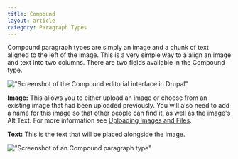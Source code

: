 ```yaml
---
title: Compound
layout: article
category: Paragraph Types
---
```


Compound paragraph types are simply an image and a chunk of text aligned to the left of the image. This is a very simple way to a align an image and text into two columns. There are two fields available in the Compound type.

!["Screenshot of the Compound editorial interface in Drupal"](paragraphs--compound-editorial.png)

**Image:** This allows you to either upload an image or choose from an existing image that had been uploaded previously. You will also need to add a name for this image so that other people can find it, as well as the image's Alt Text. For more information see [Uploading Images and Files](../02_about_drupal/03-uploading-images-and-files.htmls).

**Text:** This is the text that will be placed alongside the image.

!["Screenshot of an Compound paragraph type"](paragraphs--compound.png)